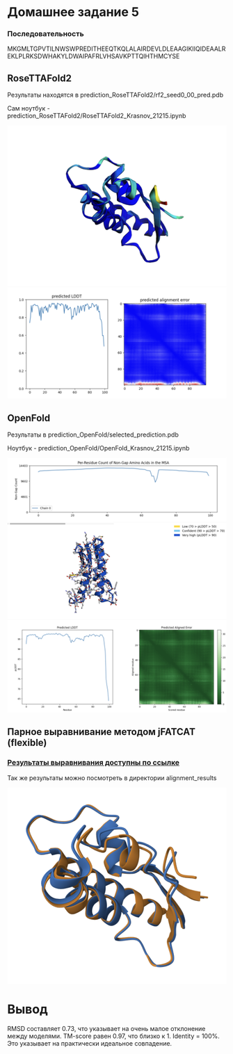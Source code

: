 
# Домашнее задание 5

### Последовательность
MKGMLTGPVTILNWSWPREDITHEEQTKQLALAIRDEVLDLEAAGIKIIQIDEAALREKLPLRKSDWHAKYLDWAIPAFRLVHSAVKPTTQIHTHMCYSE

## RoseTTAFold2

Результаты находятся в prediction_RoseTTAFold2/rf2_seed0_00_pred.pdb

Сам ноутбук - prediction_RoseTTAFold2/RoseTTAFold2_Krasnov_21215.ipynb

![Визуализация 1](prediction_RoseTTAFold2/1.png)
![Визуализация 2](prediction_RoseTTAFold2/2.png)

## OpenFold

Результаты в prediction_OpenFold/selected_prediction.pdb

Ноутбук - prediction_OpenFold/OpenFold_Krasnov_21215.ipynb

![Визуализация 1](prediction_OpenFold/1.png)
![Визуализация 2](prediction_OpenFold/2.png)
![Визуализация 3](prediction_OpenFold/3.png)

## Парное выравнивание методом jFATCAT (flexible)

### [Результаты выравнивания доступны по ссылке](https://www.rcsb.org/alignment?request-body=eJyVkU1uAyEMhe%2FCOmR%2BGsJ0dj1HVSEPmARpgCl4mkRR7l5Iqm5aqeoO%2Bdm8z89X9r5iurDxyuJCLoZcnwlpTUFlLGLQqAwQsNHCnPG2YToGwjPVRh8NspEt4NLJZWQb5pGO0VQtgK%2BaBdJA3M54dtNcWxZIRSJMDy%2BfjdIrRWvZ%2BLRhYBdlXKbvWrdv2w2zCQ4eA6kZw4GObByKF5xVWL2i4k3lM3ErdJnSqgs%2BlsLrla1pLhBHoiWPTbNmTHxd5ghmm3SetjEdmo%2BuMfEUarGRvQAhnwy3g0C%2BQ9nxZ9lPfMLO7jUa6IehSbYv2aBpVduqJaHZTtrZspmNyUMJhnn%2FKHxl8HNgMVORM86oa%2Bo1CMgXr1yJjr2wssi%2F0Xd9r%2FeTkLyVcuA7EIIPOy35XnR2GAxYIaF5OKK5U7i791%2Fwv438if9WT2HdfL%2FC2%2B0TVynRIw%3D%3D&response-body=eJzVVclu20gQ%2FReeSan3RTch0liEqBlZImwEwYBokU2ZABeFixPD8L9PNeVFMzESJDkNBAHsWl7Vq3pNPnpFnTfe7NEbhiLzZp6WTAuGaUA1ZQHLKA80S1UgtJZKIWYkkp7vdb3phw7iP%2Fy12UbLeOk9%2BV5le%2BOgTFkc68rWfVI1mYWgkynaL0VnIfHCZ%2Fu7xpXMTZ%2BaPshL%2B7U4lNYhtbYbyh7wPz1CqXZI%2BwFM43FoS8i56%2FtTN5tOh862wXAqG5NN2rQ7TJr2OL3H06z5UjvjFDNkDkqqQGZpGjBKdaCNygOKhFaYmdxwMm1zknTWZihBKDm1Npsc0iKHbvOmrUwP9arqbCi65FDUpn3wZtCW9b3aVI7htwin7ODmZEub9kVTj3PpHqpknPLce3ryf5oLV4opleGAHYQOmMjyQGcUB7lGHEixNJdyeq5os7GLYqz902zew%2Fghn7%2F9t1Ulr2sed9baI6S4%2FX36d5bvHewRBvd5NODzsagz%2B9WbId8rbX3s78CBEMD%2FRi701rem7s4TeOkF%2B%2Bj59%2B4TVAzQhFCOCEEMaaYpYtpHE8EU5RQrLiVcEu5DlCQMcyEQlZxgzEeUieJMcrBjRoUQXLtAgoXiVGnMidJCCmdjEnKR5khhLLVmkOysgkjJCCGUKYSpPJfRClEE95BqrNBo44gSLDElAIcZVBlLI0WoFJgIKamUyg%2FEhCgMgBBOGVxwqDLhimoBTCRFiCtBgbPb4lBVoybg7qXNy727N%2BUA2gD2MOr%2B4eR0stvsF54T8rOTKAGkX91dURWlaYv%2BIRiBPKeRGrRRJ4BaZINN3JuhOy9pFJD9PNg6%2Fa9%2BXsyAuVlfbaL4ansTh9Gft%2Fvb7W65COPVcnkdr6%2BjeTQPd4vlTbSIlvP5VbgOw%2BtwAY%2FRbrmOttFuvV%2Fcrubrj9Hidh5u53%2FsopvVfn6z3sbxdbiKV5sPH%2FdLz79Q7K%2BLzg3mf9r5j1TwJoEXgkGRwbZg1Zd6AMHSXxfLJY6Wr4Hx5tuAd%2Fp5w%2Fuu7JzHfaVKeNs9ex1T54H%2FWZJjKgzoOcGd0ubetuZoL0JBwE%2F%2FAHCXPg0%3D&encoded=true)

Так же результаты можно посмотреть в директории alignment_results

![Визуализация 1](alignment_results/molstar-image.png)

# Вывод

RMSD составляет 0.73, что указывает на очень малое отклонение между моделями.
TM-score равен 0.97, что близко к 1. Identity = 100%. Это указывает на практически идеальное совпадение.
